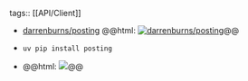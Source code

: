 tags:: [[API/Client]]

- [darrenburns/posting](https://github.com/darrenburns/posting)
  @@html: <a href="https://github.com/darrenburns/posting/"><img src="https://github-readme-stats-astronomer.vercel.app/api/pin/?username=darrenburns&repo=posting&theme=tokyonight" alt="darrenburns/posting"/></a>@@
- ```shell
  uv pip install posting
  ```
- @@html: <img src="https://github.com/darrenburns/posting/raw/main/docs/assets/home-image-ad-15aug24.svg" />@@